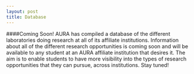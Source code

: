 ```yaml
---
layout: post
title: Database
---
```


####Coming Soon!
AURA has compiled a database of the different laboratories doing research at all of its affiliate institutions. Information about all of the different research opportunities is coming soon and will be available to any student at an AURA affiliate institution that desires it. The aim is to enable students to have more visibility into the types of research opportunities that they can pursue, across institutions. Stay tuned!
